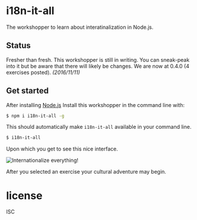 # i18n-it-all

The workshopper to learn about interatinalization in Node.js.

## Status

Fresher than fresh. This workshopper is still in writing. You can sneak-peak
into it but be aware that there will likely be changes. We are now at 0.4.0
(4 exercises posted). _(2016/11/11)_

## Get started

After installing [Node.js](https://nodejs.org) Install this workshopper in the command line
with:

```sh
$ npm i i18n-it-all -g
```

This should automatically make `i18n-it-all` available in your command line.

```sh
$ i18n-it-all
```

Upon which you get to see this nice interface.

![Internationalize everything!](https://github.com/workshopper/i18n-it-all/raw/master/data/screenshot.png)

After you selected an exercise your cultural adventure may begin.

# license

ISC
